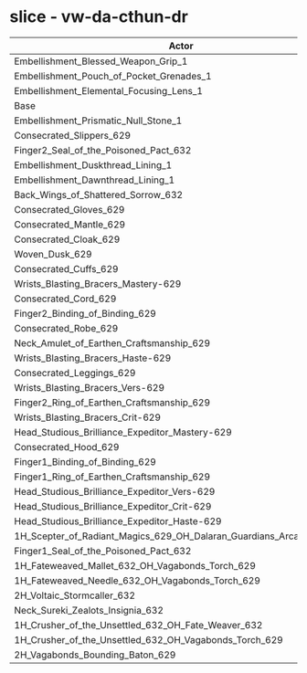 # slice - vw-da-cthun-dr
| Actor | DPS | Increase |
|---|:---:|:---:|
|Embellishment_Blessed_Weapon_Grip_1|1298837|3.65%|
|Embellishment_Pouch_of_Pocket_Grenades_1|1258180|0.40%|
|Embellishment_Elemental_Focusing_Lens_1|1255315|0.17%|
|Base|1253141|0.00%|
|Embellishment_Prismatic_Null_Stone_1|1251646|-0.12%|
|Consecrated_Slippers_629|1250663|-0.20%|
|Finger2_Seal_of_the_Poisoned_Pact_632|1250494|-0.21%|
|Embellishment_Duskthread_Lining_1|1250408|-0.22%|
|Embellishment_Dawnthread_Lining_1|1250384|-0.22%|
|Back_Wings_of_Shattered_Sorrow_632|1249380|-0.30%|
|Consecrated_Gloves_629|1248739|-0.35%|
|Consecrated_Mantle_629|1247980|-0.41%|
|Consecrated_Cloak_629|1247865|-0.42%|
|Woven_Dusk_629|1247342|-0.46%|
|Consecrated_Cuffs_629|1247121|-0.48%|
|Wrists_Blasting_Bracers_Mastery-629|1246792|-0.51%|
|Consecrated_Cord_629|1246462|-0.53%|
|Finger2_Binding_of_Binding_629|1245934|-0.58%|
|Consecrated_Robe_629|1245787|-0.59%|
|Neck_Amulet_of_Earthen_Craftsmanship_629|1245628|-0.60%|
|Wrists_Blasting_Bracers_Haste-629|1245607|-0.60%|
|Consecrated_Leggings_629|1245259|-0.63%|
|Wrists_Blasting_Bracers_Vers-629|1244926|-0.66%|
|Finger2_Ring_of_Earthen_Craftsmanship_629|1244783|-0.67%|
|Wrists_Blasting_Bracers_Crit-629|1244520|-0.69%|
|Head_Studious_Brilliance_Expeditor_Mastery-629|1244177|-0.72%|
|Consecrated_Hood_629|1244022|-0.73%|
|Finger1_Binding_of_Binding_629|1242653|-0.84%|
|Finger1_Ring_of_Earthen_Craftsmanship_629|1241721|-0.91%|
|Head_Studious_Brilliance_Expeditor_Vers-629|1239724|-1.07%|
|Head_Studious_Brilliance_Expeditor_Crit-629|1238634|-1.16%|
|Head_Studious_Brilliance_Expeditor_Haste-629|1238215|-1.19%|
|1H_Scepter_of_Radiant_Magics_629_OH_Dalaran_Guardians_Arcanotool_632|1233652|-1.56%|
|Finger1_Seal_of_the_Poisoned_Pact_632|1231546|-1.72%|
|1H_Fateweaved_Mallet_632_OH_Vagabonds_Torch_629|1229264|-1.91%|
|1H_Fateweaved_Needle_632_OH_Vagabonds_Torch_629|1227906|-2.01%|
|2H_Voltaic_Stormcaller_632|1215291|-3.02%|
|Neck_Sureki_Zealots_Insignia_632|1204467|-3.88%|
|1H_Crusher_of_the_Unsettled_632_OH_Fate_Weaver_632|1051260|-16.11%|
|1H_Crusher_of_the_Unsettled_632_OH_Vagabonds_Torch_629|1047937|-16.38%|
|2H_Vagabonds_Bounding_Baton_629|1015949|-18.93%|
